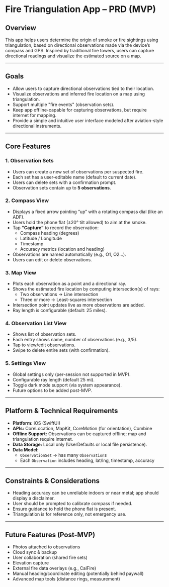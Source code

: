 # Fire Triangulation App – PRD (MVP)

## Overview

This app helps users determine the origin of smoke or fire sightings using triangulation, based on directional observations made via the device’s compass and GPS. Inspired by traditional fire towers, users can capture directional readings and visualize the estimated source on a map.

---

## Goals

- Allow users to capture directional observations tied to their location.
- Visualize observations and inferred fire location on a map using triangulation.
- Support multiple "fire events" (observation sets).
- Keep app offline-capable for capturing observations, but require internet for mapping.
- Provide a simple and intuitive user interface modeled after aviation-style directional instruments.

---

## Core Features

### 1. **Observation Sets**

- Users can create a new set of observations per suspected fire.
- Each set has a user-editable name (default to current date).
- Users can delete sets with a confirmation prompt.
- Observation sets contain up to **5 observations**.

### 2. **Compass View**

- Displays a fixed arrow pointing “up” with a rotating compass dial (like an ADF).
- Users hold the phone flat (±20° tilt allowed) to aim at the smoke.
- Tap **“Capture”** to record the observation:
  - Compass heading (degrees)
  - Latitude / Longitude
  - Timestamp
  - Accuracy metrics (location and heading)
- Observations are named automatically (e.g., O1, O2…).
- Users can edit or delete observations.

### 3. **Map View**

- Plots each observation as a point and a directional ray.
- Shows the estimated fire location by computing intersection(s) of rays:
  - Two observations → Line intersection
  - Three or more → Least-squares intersection
- Intersection point updates live as more observations are added.
- Ray length is configurable (default: 25 miles).

### 4. **Observation List View**

- Shows list of observation sets.
- Each entry shows name, number of observations (e.g., 3/5).
- Tap to view/edit observations.
- Swipe to delete entire sets (with confirmation).

### 5. **Settings View**

- Global settings only (per-session not supported in MVP).
- Configurable ray length (default 25 mi).
- Toggle dark mode support (via system appearance).
- Future options to be added post-MVP.

---

## Platform & Technical Requirements

- **Platform:** iOS (SwiftUI)
- **APIs:** CoreLocation, MapKit, CoreMotion (for orientation), Combine
- **Offline Support:** Observations can be captured offline; map and triangulation require internet.
- **Data Storage:** Local only (UserDefaults or local file persistence).
- **Data Model:** 
  - `ObservationSet` → has many `Observation`s
  - Each `Observation` includes heading, lat/lng, timestamp, accuracy

---

## Constraints & Considerations

- Heading accuracy can be unreliable indoors or near metal; app should display a disclaimer.
- User should be prompted to calibrate compass if needed.
- Ensure guidance to hold the phone flat is present.
- Triangulation is for reference only, not emergency use.

---

## Future Features (Post-MVP)

- Photos attached to observations
- Cloud sync & backup
- User collaboration (shared fire sets)
- Elevation capture
- External fire data overlays (e.g., CalFire)
- Manual heading/coordinate editing (potentially behind paywall)
- Advanced map tools (distance rings, measurement)
